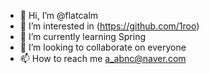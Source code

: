 - 👋 Hi, I’m @flatcalm
- 👀 I’m interested in (https://github.com/1roo)
- 🌱 I’m currently learning Spring
- 💞️ I’m looking to collaborate on everyone
- 📫 How to reach me a_abnc@naver.com

<!---
flatcalm/flatcalm is a ✨ special ✨ repository because its `README.md` (this file) appears on your GitHub profile.
You can click the Preview link to take a look at your changes.
--->
